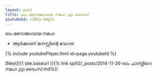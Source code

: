 ```yaml
---
layout: post
title: ഓം മനോജാവായ നമഹ ൧൧ ടൈംസ്
youtubeId: cI9cy-Omg7c
---
```

 
 
 ഓം മനോജാവായ നമഹ 
 
 -  ആർക്കാണ് മനസ്സിന്റെ വേഗത 
 
  
 
  
 
 
 
 
 
 


{% include youtubePlayer.html id=page.youtubeId %}
 
[Next]({{ site.baseurl }}{% link  split2/_posts/2014-11-26-ഓം ചാന്ദ്നിനെ നമഹ ൧൧ ടൈംസ്.md%})
 

